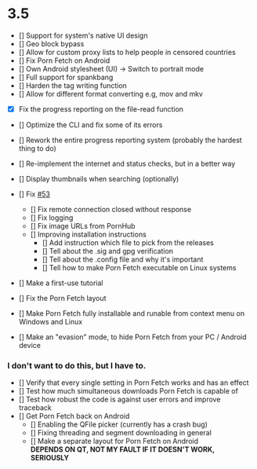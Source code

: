 # 3.5

- [] Support for system's native UI design
- [] Geo block bypass
- [] Allow for custom proxy lists to help people in censored countries
- [] Fix Porn Fetch on Android
- [] Own Android stylesheet (UI) -> Switch to portrait mode
- [] Full support for spankbang
- [] Harden the tag writing function
- [] Allow for different format converting e.g, mov and mkv
- [x] Fix the progress reporting on the file-read function
- [] Optimize the CLI and fix some of its errors
- [] Rework the entire progress reporting system (probably the hardest thing to do)
- [] Re-implement the internet and status checks, but in a better way
- [] Display thumbnails when searching (optionally)
- [] Fix [#53](https://github.com/EchterAlsFake/Porn_Fetch/issues/53)
  - [] Fix remote connection closed without response
  - [] Fix logging
  - [] Fix image URLs from PornHub
  - [] Improving installation instructions
    - [] Add instruction which file to pick from the releases
    - [] Tell about the .sig and gpg verification
    - [] Tell about the .config file and why it's important
    - [] Tell how to make Porn Fetch executable on Linux systems
- [] Make a first-use tutorial

- [] Fix the Porn Fetch layout

- [] Make Porn Fetch fully installable and runable from context menu on Windows and Linux
- [] Make an "evasion" mode, to hide Porn Fetch from your PC / Android device

### I don't want to do this, but I have to.

- [] Verify that every single setting in Porn Fetch works and has an effect
- [] Test how much simultaneous downloads Porn Fetch is capable of
- [] Test how robust the code is against user errors and improve traceback
- [] Get Porn Fetch back on Android
  - [] Enabling the QFile picker (currently has a crash bug)
  - [] Fixing threading and segment downloading in general
  - [] Make a separate layout for Porn Fetch on Android
  <br>**DEPENDS ON QT, NOT MY FAULT IF IT DOESN'T WORK, SERIOUSLY**